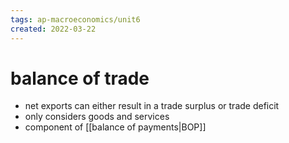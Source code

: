 ```yaml
---
tags: ap-macroeconomics/unit6 
created: 2022-03-22
---
```


# balance of trade

- net exports can either result in a trade surplus or trade deficit
- only considers goods and services
- component of [[balance of payments|BOP]]

<!---->